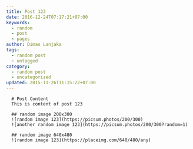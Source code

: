 ```yaml
---
title: Post 123
date: 2016-12-24T07:17:21+07:00
keywords:
  - random
  - post
  - pages
author: Dimas Lanjaka
tags:
  - random post
  - untagged
category:
  - random post
  - uncategorized
updated: 2015-11-26T11:15:22+07:00
---
```


      # Post Content
      This is content of post 123

      ## random image 200x300
      ![random image 123](https://picsum.photos/200/300)
      ![another random image 123](https://picsum.photos/200/300?random=1)

      ## random image 640x480
      ![random image 123](https://placeimg.com/640/480/any)
      